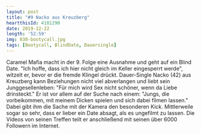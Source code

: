 ```yaml
---
layout: post
title: "#9 Nacko aus Kreuzberg"
heartthisId: 4181290
date: 2019-12-22
length: '52:59'
img: 030-bootycall.jpg
tags: [Bootycall, BlindDate, Dauersingle]
---
```

Caramel Mafia macht in der 9. Folge eine Ausnahme und geht auf ein Blind Date. "Ich hoffe, dass ich hier nicht gleich im Keller eingesperrt werde", witzelt er, bevor er die fremde Klingel drückt. Dauer-Single Nacko (42) aus Kreuzberg kann Beziehungen nicht viel abverlangen und liebt sein Junggesellenleben: "Für mich wird Sex nicht schöner, wenn da Liebe drinsteckt." Er ist vor allem auf der Suche nach einem: "Jungs, die vorbeikommen, mit meinem Dicken spielen und sich dabei filmen lassen." Dabei gibt ihm die Sache mit der Kamera den besonderen Kick. Mittlerweile sogar so sehr, dass er lieber ein Date absagt, als es ungefilmt zu lassen. Die Videos von seinen Treffen teilt er anschließend mit seinen über 6000 Followern im Internet.